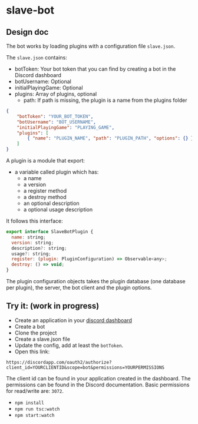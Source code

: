 # slave-bot

## Design doc

The bot works by loading plugins with a configuration file `slave.json`.

The `slave.json` contains:

- botToken: Your bot token that you can find by creating a bot in the Discord dashboard
- botUsername: Optional
- initialPlayingGame: Optional
- plugins: Array of plugins, optional
    + path: If path is missing, the plugin is a name from the plugins folder

```json
{
    "botToken": "YOUR_BOT_TOKEN",
    "botUsername": "BOT_USERNAME",
    "initialPlayingGame": "PLAYING_GAME", 
    "plugins": [
        { "name": "PLUGIN_NAME", "path": "PLUGIN_PATH", "options": {} }
    ]
}
```

A plugin is a module that export:

* a variable called plugin which has:
    + a name
    + a version
    + a register method
    + a destroy method
    + an optional description
    + a optional usage description

It follows this interface:
```js
export interface SlaveBotPlugin {
  name: string;
  version: string;
  description?: string;
  usage?: string;
  register: (plugin: PluginConfiguration) => Observable<any>;
  destroy: () => void;
}
```


The plugin configuration objects takes the plugin database (one database per plugin), the server, the bot client and the plugin options.


## Try it: (work in progress)

* Create an application in your [discord dashboard](https://discordapp.com/developers/applications/me#top)
* Create a bot
* Clone the project
* Create a slave.json file
* Update the config, add at least the `botToken`.
* Open this link:

`https://discordapp.com/oauth2/authorize?client_id=YOURCLIENTID&scope=bot&permissions=YOURPERMISSIONS`

The client id can be found in your application created in the dashboard.
The permissions can be found in the Discord documentation. Basic permissions for read/write are: `3072`.

* `npm install`
* `npm run tsc:watch`
* `npm start:watch`



